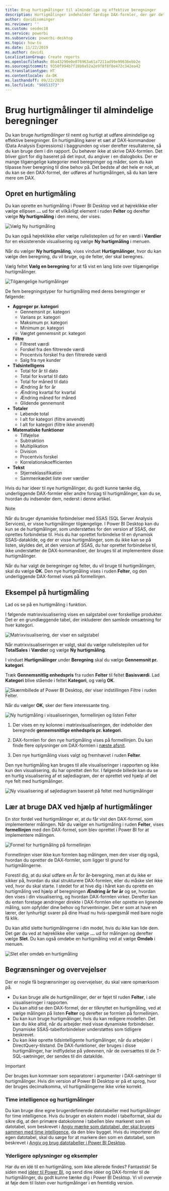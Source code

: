 ```yaml
---
title: Brug hurtigmålinger til almindelige og effektive beregninger
description: Hurtigmålinger indeholder færdige DAX-formler, der gør det nemt at udføre de mest almindelige beregninger.
author: davidiseminger
ms.reviewer: ''
ms.custom: seodec18
ms.service: powerbi
ms.subservice: powerbi-desktop
ms.topic: how-to
ms.date: 11/22/2019
ms.author: davidi
LocalizationGroup: Create reports
ms.openlocfilehash: 8ba43290e0e076963a61a7211ad99e99636ebb2e
ms.sourcegitcommit: 9350f994b7f18b0a52a2e9f8f8f8e472c342ea42
ms.translationtype: HT
ms.contentlocale: da-DK
ms.lasthandoff: 09/22/2020
ms.locfileid: "90853373"
---
```

# <a name="use-quick-measures-for-common-calculations"></a>Brug hurtigmålinger til almindelige beregninger
Du kan bruge *hurtigmålinger* til nemt og hurtigt at udføre almindelige og effektive beregninger. En hurtigmåling kører et sæt af DAX-kommandoer (Data Analysis Expressions) i baggrunden og viser derefter resultaterne, så du kan bruge dem i din rapport. Du behøver ikke at skrive DAX-formlen. Det bliver gjort for dig baseret på det input, du angiver i en dialogboks. Der er mange tilgængelige kategorier med beregninger og måder, som du kan tilpasse hver beregning til dine behov på. Det bedste af det hele er nok, at du kan se den DAX-formel, der udføres af hurtigmålingen, så du kan lære mere om DAX.

## <a name="create-a-quick-measure"></a>Opret en hurtigmåling

Du kan oprette en hurtigmåling i Power BI Desktop ved at højreklikke eller vælge ellipsen **...** ud for et vilkårligt element i ruden **Felter** og derefter vælge **Ny hurtigmåling** i den menu, der vises. 

![Vælg Ny hurtigmåling](media/desktop-quick-measures/quick-measures_01.png)

Du kan også højreklikke eller vælge rullelistepilen ud for en værdi i **Værdier** for en eksisterende visualisering og vælge **Ny hurtigmåling** i menuen. 

Når du vælger **Ny hurtigmåling**, vises vinduet **Hurtigmålinger**, hvor du kan vælge den beregning, du vil bruge, og de felter, der skal beregnes. 

Vælg feltet **Vælg en beregning** for at få vist en lang liste over tilgængelige hurtigmålinger. 

![Tilgængelige hurtigmålinger](media/desktop-quick-measures/quick-measures_04.png)

De fem beregningstyper for hurtigmåling med deres beregninger er følgende:

* **Aggreger pr. kategori**
  * Gennemsnit pr. kategori
  * Varians pr. kategori
  * Maksimum pr. kategori
  * Minimum pr. kategori
  * Vægtet gennemsnit pr. kategori
* **Filtre**
  * Filtreret værdi
  * Forskel fra den filtrerede værdi
  * Procentvis forskel fra den filtrerede værdi
  * Salg fra nye kunder
* **Tidsintelligens**
  * Total for år til dato
  * Total for kvartal til dato
  * Total for måned til dato
  * Ændring år for år
  * Ændring kvartal for kvartal
  * Ændring måned for måned
  * Glidende gennemsnit
* **Totaler**
  * Løbende total
  * I alt for kategori (filtre anvendt)
  * I alt for kategori (filtre ikke anvendt)
* **Matematiske funktioner**
  * Tilføjelse
  * Subtraktion
  * Multiplikation
  * Division
  * Procentvis forskel
  * Korrelationskoefficienten
* **Tekst**
  * Stjerneklassifikation
  * Sammenkædet liste over værdier

Hvis du har ideer til nye hurtigmålinger, du godt kunne tænke dig, underliggende DAX-formler eller andre forslag til hurtigmålinger, kan du se, hvordan du indsender dem, nederst i denne artikel.

> [!NOTE]
> Når du bruger dynamiske forbindelser med SSAS (SQL Server Analysis Services), er visse hurtigmålinger tilgængelige. I Power BI Desktop kan du kun se de hurtigmålinger, som understøttes for den version af SSAS, der oprettes forbindelse til. Hvis du har oprettet forbindelse til en dynamisk SSAS-datakilde, og der er visse hurtigmålinger, som du ikke kan se på listen, skyldes det, at den version af SSAS, du har oprettet forbindelse til, ikke understøtter de DAX-kommandoer, der bruges til at implementere disse hurtigmålinger.

Når du har valgt de beregninger og felter, du vil bruge til hurtigmålingen, skal du vælge **OK**. Den nye hurtigmåling vises i ruden **Felter**, og den underliggende DAX-formel vises på formellinjen. 

## <a name="quick-measure-example"></a>Eksempel på hurtigmåling
Lad os se på en hurtigmåling i funktion.

I følgende matrixvisualisering vises en salgstabel over forskellige produkter. Det er en grundlæggende tabel, der inkluderer den samlede omsætning for hver kategori.

![Matrixvisualisering, der viser en salgstabel](media/desktop-quick-measures/quick-measures_05.png)

Når matrixvisualiseringen er valgt, skal du vælge rullelistepilen ud for **TotalSales** i **Værdier** og vælge **Ny hurtigmåling**. 

I vinduet **Hurtigmålinger** under **Beregning** skal du vælge **Gennemsnit pr. kategori**. 

Træk **Gennemsnitlig enhedspris** fra ruden **Felter** til feltet **Basisværdi**. Lad **Kategori** blive stående i feltet **Kategori**, og vælg **OK**. 

![Skærmbillede af Power BI Desktop, der viser indstillingen Filtre i ruden Felter.](media/desktop-quick-measures/quick-measures_06.png)

Når du vælger **OK**, sker der flere interessante ting.

![Ny hurtigmåling i visualiseringen, formellinjen og listen Felter](media/desktop-quick-measures/quick-measures_07.png)

1. Der vises en ny kolonne i matrixvisualiseringen, der indeholder den beregnede **gennemsnitlige enhedspris pr. kategori**.
   
2. DAX-formlen for den nye hurtigmåling vises på formellinjen. Du kan finde flere oplysninger om DAX-formlen i [næste afsnit](#learn-dax-by-using-quick-measures).
   
3. Den nye hurtigmåling vises valgt og fremhævet i ruden **Felter**. 

Den nye hurtigmåling kan bruges til alle visualiseringer i rapporten og ikke kun den visualisering, du har oprettet den for. I følgende billede kan du se en hurtig visualisering af et søjlediagram, der er oprettet ved hjælp af det nye felt med hurtigmålinger.

![Ny visualisering af søjlediagram baseret på feltet med hurtigmålinger](media/desktop-quick-measures/quick-measures_09.png)

## <a name="learn-dax-by-using-quick-measures"></a>Lær at bruge DAX ved hjælp af hurtigmålinger
En stor fordel ved hurtigmålinger er, at du får vist den DAX-formel, som implementerer målingen. Når du vælger en hurtigmåling i ruden **Felter**, vises **formellinjen** med den DAX-formel, som blev oprettet i Power BI for at implementere målingen.

![Formel for hurtigmåling på formellinjen](media/desktop-quick-measures/quick-measures_10.png)

Formellinjen viser ikke kun formlen bag målingen, men den viser dig også, hvordan du opretter de DAX-formler, som ligger til grund for hurtigmålingerne.

Forestil dig, at du skal udføre en År for år-beregning, men at du ikke er sikker på, hvordan du skal strukturere DAX-formlen, eller du måske slet ikke ved, hvor du skal starte. I stedet for at hive dig i håret kan du oprette en hurtigmåling ved hjælp af beregningen **Ændring år for år** og se, hvordan den vises i din visualisering, og hvordan DAX-formlen virker. Derefter kan du enten foretage ændringer direkte i DAX-formlen eller oprette en lignende måling, som opfylder dine behov og forventninger. Det er som at have en lærer, der lynhurtigt svarer på dine Hvad nu hvis-spørgsmål med bare nogle få klik. 

Du kan altid slette hurtigmålingerne i din model, hvis du ikke kan lide dem. Det gør du ved at højreklikke eller vælge **...** ud for målingen og derefter vælge **Slet**. Du kan også omdøbe en hurtigmåling ved at vælge **Omdøb** i menuen. 

![Slet eller omdøb en hurtigmåling](media/desktop-quick-measures/quick-measures_11.png)

## <a name="limitations-and-considerations"></a>Begrænsninger og overvejelser
Der er nogle få begrænsninger og overvejelser, du skal være opmærksom på.

- Du kan bruge alle de hurtigmålinger, der er føjet til ruden **Felter**, i alle visualiseringer i rapporten.
- Du kan altid se den DAX-formel, der er tilknyttet en hurtigmåling, ved at vælge målingen på listen **Felter** og derefter se formlen på formellinjen.
- Du kan kun bruge hurtigmålinger, hvis du kan redigere modellen. Det kan du ikke altid, når du arbejder med visse dynamiske forbindelser. Dynamiske SSAS-tabelforbindelser understøttes som tidligere beskrevet.
- Du kan ikke oprette tidsintelligente hurtigmålinger, når du arbejder i DirectQuery-tilstand. De DAX-funktioner, der bruges i disse hurtigmålinger, har indflydelse på ydeevnen, når de oversættes til de T-SQL-sætninger, der sendes til din datakilde.

> [!IMPORTANT]
> Der bruges kun kommaer som separatorer i argumenter i DAX-sætninger til hurtigmålinger. Hvis din version af Power BI Desktop er på et sprog, hvor der bruges decimalkomma, vil hurtigmålingerne ikke virke korrekt.

### <a name="time-intelligence-and-quick-measures"></a>Time intelligence og hurtigmålinger
Du kan bruge dine egne brugerdefinerede datotabeller med hurtigmålinger for time intelligence. Hvis du bruger en ekstern model i tabelformat, skal du sikre dig, at den primære datokolonne i tabellen blev markeret som en datotabel, som beskrevet i [Angiv mærke som datotabel, der skal bruges sammen med time intelligence](/sql/analysis-services/tabular-models/specify-mark-as-date-table-for-use-with-time-intelligence-ssas-tabular), da den blev bygget. Hvis du importerer din egen datotabel, skal du sørge for at markere den som en datotabel, som beskrevet i [Angiv og brug datotabeller i Power BI Desktop](desktop-date-tables.md).

### <a name="additional-information-and-examples"></a>Yderligere oplysninger og eksempler
Har du en idé til en hurtigmåling, som ikke allerede findes? Fantastisk! Se siden med [idéer til Power BI](https://go.microsoft.com/fwlink/?linkid=842906), og send dine idéer og DAX-formler til de hurtigmålinger, du godt kunne tænke dig i Power BI Desktop. Vi vil overveje at føje dem til listen over hurtigmålinger i en fremtidig version.